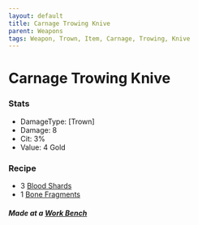 ```yaml
---
layout: default
title: Carnage Trowing Knive 
parent: Weapons
tags: Weapon, Trown, Item, Carnage, Trowing, Knive
---
```


# Carnage Trowing Knive

### Stats
- DamageType: [Trown]
- Damage: 8
- Cit: 3%
- Value: 4 Gold

### Recipe
- 3 [Blood Shards](https://ricklugtigheid.github.io/SupernovaMod/docs/items/materials/blood_shards)
- 1 [Bone Fragments](https://ricklugtigheid.github.io/SupernovaMod/docs/items/materials/bone_fragment)

##### Made at a [Work Bench](https://terraria.fandom.com/wiki/Work_Benches)